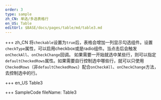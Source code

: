 ```yaml
--- 
order: 3
type: sample
zh_CN: 单选/多选表格行
en_US: Table
editUrl: $BASE/docs/pages/table/md/table3.md
---
```


+++ zh_CN
将<Code>checkable</Code>设置为<Code>true</Code>后，表格会增加一列显示勾选组件。设置<Code>checkType</Code>属性，可以启用checkbox或是radio组件。当点击后会触发<Code>onCheckAll</Code>、<Code>onCheckChange</Code>回调。
    如果需要一开始就选中某些行，则可以指定<Code>defaultCheckedRows</Code>属性。如果需要自行控制选中哪些行，就可以只使用<Code>CheckedRows</Code>（非<Code>defaultCheckedRows</Code>）配合<Code>onCheckAll</Code>、<Code>onCheckChange</Code>方法，
    去控制选中的行。

+++ en_US
Table3

+++ SampleCode
fileName: Table3
